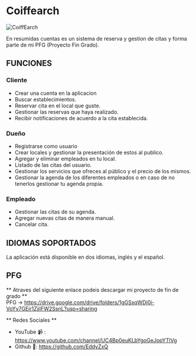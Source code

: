 # Coiffearch
![CoiffEarch](https://user-images.githubusercontent.com/24995646/175404501-5432e2c2-21f4-4f34-8bfb-6f36563f2f7e.png)


En resumidas cuentas es un sistema de reserva y gestion  de citas y forma parte de mi PFG (Proyecto Fin Grado).



## FUNCIONES

### Cliente
- Crear una cuenta en la aplicacion
- Buscar establecimientos.
- Reservar cita en el local que guste.
- Gestionar las reservas que haya realizado.
- Recibir notificaciones de acuerdo a la cita establecida.

### Dueño
- Registrarse como usuario
- Crear locales y gestionar la presentación de estos al publico.
- Agregar y eliminar empleados en tu local.
- Listado de las citas del usuario.
- Gestionar los servicios que ofreces al público y el precio de los mismos. 
- Gestionar la agenda de los diferentes empleados o en caso de no tenerlos gestionar tu agenda propia.

### Empleado
- Gestionar las citas de su agenda. 
- Agregar nuevas citas de manera manual. 
- Cancelar cita.

## IDIOMAS SOPORTADOS
La aplicación está disponible en dos idiomas, inglés y el español.

## PFG

** Atraves del siguiente enlace podeis descargar mi proyecto de fin de grado **
<br>
PFG -> https://drive.google.com/drive/folders/1gGSxqWDj0i-VoYv7GEir1ZjjlFW2SsnL?usp=sharing



** Redes Sociales **

* YouTube 📹 : https://www.youtube.com/channel/UC4Bp0euKLbYgoGeJopYTlVg
* Github 🐙: https://github.com/EddyZxQ
